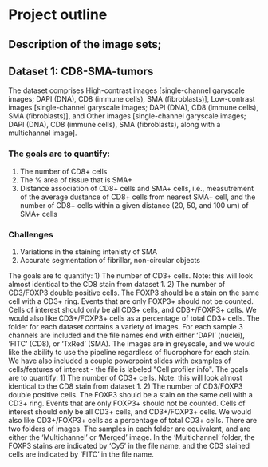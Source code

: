 # Project outline

## Description of the image sets;
## Dataset 1: CD8-SMA-tumors
The dataset comprises High-contrast images [single-channel garyscale images; DAPI (DNA), CD8 (immune cells), SMA (fibroblasts)], Low-contrast images [single-channel garyscale images; DAPI (DNA), CD8 (immune cells), SMA (fibroblasts)], and Other images [single-channel garyscale images; DAPI (DNA), CD8 (immune cells), SMA (fibroblasts), along with a multichannel image].

### The goals are to quantify:
1) The number of CD8+ cells
2) The % area of tissue that is SMA+
3) Distance association of CD8+ cells and SMA+ cells, i.e., measutrement of the average dustance of CD8+ cells from nearest SMA+ cell, and the number of CD8+ cells within a given distance (20, 50, and 100 um) of SMA+ cells

### Challenges
1) Variations in the staining intenisty of SMA
2) Accurate segmentation of fibrillar, non-circular objects

The goals are to quantify: 1) The number of CD3+ cells. Note: this will look almost identical to the CD8 stain from dataset 1. 2) The number of CD3/FOXP3 double positive cells. The FOXP3 should be a stain on the same cell with a CD3+ ring. Events that are only FOXP3+ should not be counted. Cells of interest should only be all CD3+ cells, and CD3+/FOXP3+ cells. We would also like CD3+/FOXP3+ cells as a percentage of total CD3+ cells.
The folder for each dataset contains a variety of images. For each sample 3 channels are included and the file names end with either ‘DAPI’ (nuclei), ‘FITC’ (CD8), or ‘TxRed’ (SMA). The images are in greyscale, and we would like the ability to use the pipeline regardless of fluorophore for each stain. We have also included a couple powerpoint slides with examples of cells/features of interest - the file is labeled "Cell profiler info".
The goals are to quantify: 1) The number of CD3+ cells. Note: this will look almost identical to the CD8 stain from dataset 1. 2) The number of CD3/FOXP3 double positive cells. The FOXP3 should be a stain on the same cell with a CD3+ ring. Events that are only FOXP3+ should not be counted. Cells of interest should only be all CD3+ cells, and CD3+/FOXP3+ cells. We would also like CD3+/FOXP3+ cells as a percentage of total CD3+ cells.
There are two folders of images. The samples in each folder are equivalent, and are either the ‘Multichannel’ or ‘Merged’ image. In the ‘Multichannel’ folder, the FOXP3 stains are indicated by ‘Cy5’ in the file name, and the CD3 stained cells are indicated by ‘FITC’ in the file name.



